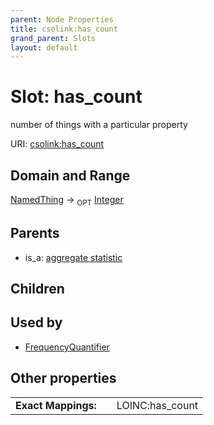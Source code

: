 ```yaml
---
parent: Node Properties
title: csolink:has_count
grand_parent: Slots
layout: default
---
```


# Slot: has_count


number of things with a particular property

URI: [csolink:has_count](https://w3id.org/csolink/vocab/has_count)

## Domain and Range

[NamedThing](NamedThing.md) ->  <sub>OPT</sub> [Integer](types/Integer.md)

## Parents

 *  is_a: [aggregate statistic](aggregate_statistic.md)

## Children


## Used by

 * [FrequencyQuantifier](FrequencyQuantifier.md)

## Other properties

|  |  |  |
| --- | --- | --- |
| **Exact Mappings:** | | LOINC:has_count |

